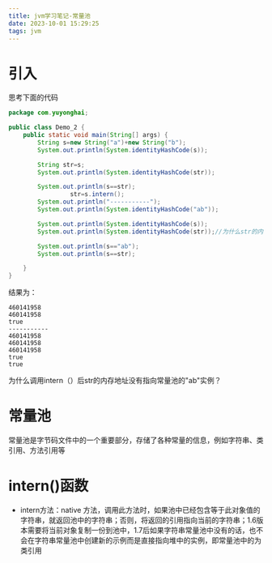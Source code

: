 ```yaml
---
title: jvm学习笔记-常量池
date: 2023-10-01 15:29:25
tags: jvm
---
```


# 引入

思考下面的代码

```java
package com.yuyonghai;

public class Demo_2 {
    public static void main(String[] args) {
        String s=new String("a")+new String("b");
        System.out.println(System.identityHashCode(s));

        String str=s;
        System.out.println(System.identityHashCode(str));

        System.out.println(s==str);
                 str=s.intern();
        System.out.println("-----------");
        System.out.println(System.identityHashCode("ab"));

        System.out.println(System.identityHashCode(s));
        System.out.println(System.identityHashCode(str));//为什么str的内存地址没改变

        System.out.println(s=="ab");
        System.out.println(s==str);

    }
}

```

结果为：

```
460141958
460141958
true
-----------
460141958
460141958
460141958
true
true
```

为什么调用intern（）后str的内存地址没有指向常量池的"ab"实例？

# 常量池

常量池是字节码文件中的一个重要部分，存储了各种常量的信息，例如字符串、类引用、方法引用等

# intern()函数

- intern方法：native 方法，调用此方法时，如果池中已经包含等于此对象值的字符串，就返回池中的字符串；否则，将返回的引用指向当前的字符串；1.6版本需要将当前对象复制一份到池中，1.7后如果字符串常量池中没有的话，也不会在字符串常量池中创建新的示例而是直接指向堆中的实例，即常量池中的为类引用

